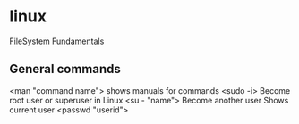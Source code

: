 # linux
[FileSystem](./basics/0.FileSystem.md)
[Fundamentals](./basics/1.Fundamentals.md)


## General commands
<man "command name"> shows manuals for commands
<sudo -i> Become root user or superuser in Linux
<su - "name"> Become another user
<whoami> Shows current user
<passwd "userid">